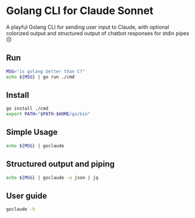 # Golang CLI for Claude Sonnet

A playful Golang CLI for sending user input to Claude, with optional colorized output
and structured output of chatbot responses for stdin pipes (|)

## Run

```bash
MSG="is golang better than C?"
echo ${MSG} | go run ./cmd
```

## Install

```bash
go install ./cmd
export PATH="$PATH:$HOME/go/bin"
```

## Simple Usage

```bash
echo ${MSG} | goclaude
```

## Structured output and piping

```bash
echo ${MSG} | goclaude -o json | jq
```

## User guide

```bash
goclaude -h
```
